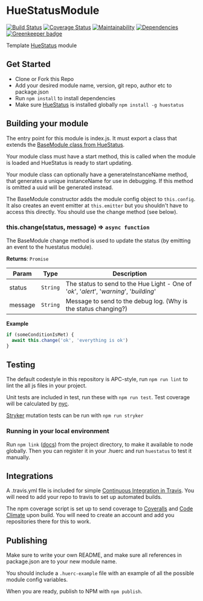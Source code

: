 # HueStatusModule

[![Build Status](https://travis-ci.org/APCOvernight/HueStatusModule.git.svg?branch=master)](https://travis-ci.org/APCOvernight/HueStatusModule.git) [![Coverage Status](https://coveralls.io/repos/github/APCOvernight/HueStatusModule.git/badge.svg?branch=master)](https://coveralls.io/github/APCOvernight/HueStatusModule.git?branch=master) [![Maintainability](	https://img.shields.io/codeclimate/maintainability/APCOvernight/HueStatusModule.git.svg)](https://codeclimate.com/github/APCOvernight/HueStatusModule.git/maintainability) 
[![Dependencies](https://img.shields.io/david/APCOvernight/HueStatusModule.git.svg)](https://david-dm.org/APCOvernight/HueStatusModule.git) [![Greenkeeper badge](https://badges.greenkeeper.io/APCOvernight/HueStatusModule.git.svg)](https://greenkeeper.io/)

Template [HueStatus](https://github.com/APCOvernight/huestatus/) module

## Get Started

- Clone or Fork this Repo
- Add your desired module name, version, git repo, author etc to package.json
- Run `npm install` to install dependencies
- Make sure [HueStatus](https://github.com/APCOvernight/huestatus/) is installed globally `npm install -g huestatus`

## Building your module

The entry point for this module is index.js. It must export a class that extends the [BaseModule class from HueStatus](https://github.com/APCOvernight/huestatus/blob/master/src/Module.js).

Your module class must have a start method, this is called when the module is loaded and HueStatus is ready to start updating.

Your module class can optionally have a generateInstanceName method, that generates a unique instanceName for use in debugging. If this method is omitted a uuid will be generated instead.

The BaseModule constructor adds the module config object to `this.config`. It also creates an event emitter at `this.emitter` but you shouldn't have to access this directly. You should use the change method (see below).

### this.change(status, message) ⇒ <code>async function</code>
The BaseModule change method is used to update the status (by emitting an event to the huestatus module).

**Returns**: <code>Promise</code>

| Param | Type | Description |
| --- | --- | --- |
| status | <code>String</code> | The status to send to the Hue Light - One of '*ok*', '*alert*', '*warning*', '*building*' |
| message | <code>String</code> | Message to send to the debug log. (Why is the status changing?) |

**Example**
```js
if (someConditionIsMet) {
  await this.change('ok', 'everything is ok')
}
```

## Testing

The default codestyle in this repository is APC-style, run `npm run lint` to lint the all js files in your project.

Unit tests are included in test, run these with `npm run test`. Test coverage will be calculated by [nyc](https://github.com/istanbuljs/nyc).

[Stryker](https://stryker-mutator.github.io/) mutation tests can be run with `npm run stryker`

### Running in your local environment

Run `npm link` ([docs](https://docs.npmjs.com/cli/link)) from the project directory, to make it available to node globally. Then you can register it in your .huerc and run `huestatus` to test it manually.

## Integrations

A .travis.yml file is included for simple [Continuous Integration in Travis](https://travis-ci.org). You will need to add your repo to travis to set up automated builds.

The npm coverage script is set up to send coverage to [Coveralls](https://coveralls.io/) and [Code Climate](https://codeclimate.com/) upon build. You will need to create an account and add you repositories there for this to work.

## Publishing

Make sure to write your own README, and make sure all references in package.json are to your new module name. 

You should include a `.huerc-example` file with an example of all the possible module config variables.

When you are ready, publish to NPM with `npm publish`.
